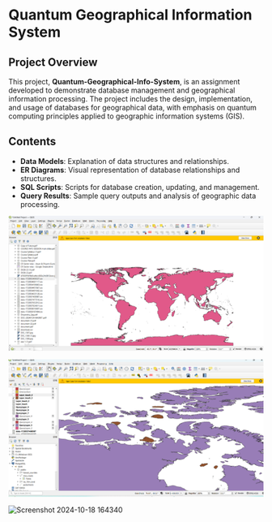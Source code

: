 # Quantum Geographical Information System

## Project Overview
This project, **Quantum-Geographical-Info-System**, is an assignment developed to demonstrate database management and geographical information processing. The project includes the design, implementation, and usage of databases for geographical data, with emphasis on quantum computing principles applied to geographic information systems (GIS).

## Contents
- **Data Models**: Explanation of data structures and relationships.
- **ER Diagrams**: Visual representation of database relationships and structures.
- **SQL Scripts**: Scripts for database creation, updating, and management.
- **Query Results**: Sample query outputs and analysis of geographic data processing.

![Screenshot 2024-10-15 022725](images/Screenshot%202024-10-15%20022725.png)

![Screenshot 2024-10-16 105651](images/Screenshot%202024-10-16%20105651.png)

![Screenshot 2024-10-18 164340](images/Screenshot%202024-10-18%20164340.png)

